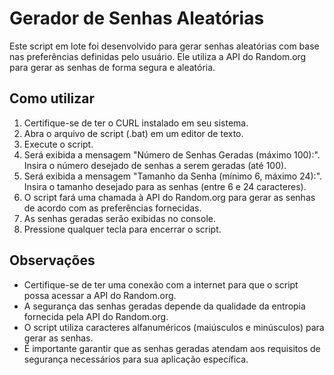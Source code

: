 # Gerador de Senhas Aleatórias

Este script em lote foi desenvolvido para gerar senhas aleatórias com base nas preferências definidas pelo usuário. Ele utiliza a API do Random.org para gerar as senhas de forma segura e aleatória.

## Como utilizar

1. Certifique-se de ter o CURL instalado em seu sistema.
2. Abra o arquivo de script (.bat) em um editor de texto.
3. Execute o script.
4. Será exibida a mensagem "Número de Senhas Geradas (máximo 100):". Insira o número desejado de senhas a serem geradas (até 100).
5. Será exibida a mensagem "Tamanho da Senha (mínimo 6, máximo 24):". Insira o tamanho desejado para as senhas (entre 6 e 24 caracteres).
6. O script fará uma chamada à API do Random.org para gerar as senhas de acordo com as preferências fornecidas.
7. As senhas geradas serão exibidas no console.
8. Pressione qualquer tecla para encerrar o script.

## Observações

- Certifique-se de ter uma conexão com a internet para que o script possa acessar a API do Random.org.
- A segurança das senhas geradas depende da qualidade da entropia fornecida pela API do Random.org.
- O script utiliza caracteres alfanuméricos (maiúsculos e minúsculos) para gerar as senhas.
- É importante garantir que as senhas geradas atendam aos requisitos de segurança necessários para sua aplicação específica.
